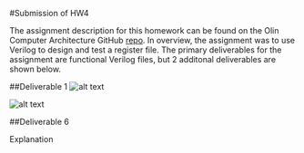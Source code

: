 #Submission of HW4

The assignment description for this homework can be found on the Olin Computer Architecture GitHub [repo](https://github.com/CompArchFA16/HW4). In overview, the assignment was to use Verilog to design and test a register file. The primary deliverables for the assignment are functional Verilog files, but 2 additonal deliverables are shown below.

##Deliverable 1
![alt text](https://github.com/tah20112/HW4/blob/master/Reg1.png)

![alt text](https://github.com/tah20112/HW4/blob/master/Reg2.png)

##Deliverable 6

Explanation